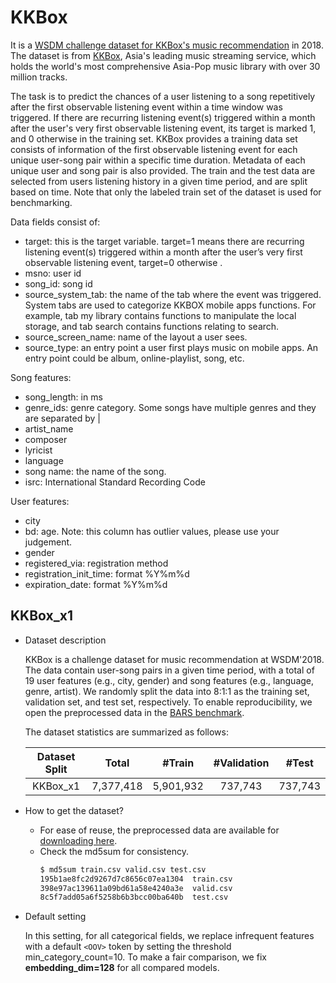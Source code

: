 # KKBox

It is a [WSDM challenge dataset for KKBox's music recommendation](https://www.kaggle.com/c/kkbox-music-recommendation-challenge) in 2018. The dataset is from [KKBox](https://www.kkbox.com/), Asia's leading music streaming service, which holds the world's most comprehensive Asia-Pop music library with over 30 million tracks. 

The task is to predict the chances of a user listening to a song repetitively after the first observable listening event within a time window was triggered. If there are recurring listening event(s) triggered within a month after the user's very first observable listening event, its target is marked 1, and 0 otherwise in the training set. KKBox provides a training data set consists of information of the first observable listening event for each unique user-song pair within a specific time duration. Metadata of each unique user and song pair is also provided. The train and the test data are selected from users listening history in a given time period, and are split based on time. Note that only the labeled train set of the dataset is used for benchmarking. 

Data fields consist of:
+ target: this is the target variable. target=1 means there are recurring listening event(s) triggered within a month after the user’s very first observable listening event, target=0 otherwise .
+ msno: user id
+ song_id: song id
+ source_system_tab: the name of the tab where the event was triggered. System tabs are used to categorize KKBOX mobile apps functions. For example, tab my library contains functions to manipulate the local storage, and tab search contains functions relating to search.
+ source_screen_name: name of the layout a user sees.
+ source_type: an entry point a user first plays music on mobile apps. An entry point could be album, online-playlist, song, etc.

Song features:
+ song_length: in ms
+ genre_ids: genre category. Some songs have multiple genres and they are separated by |
+ artist_name
+ composer
+ lyricist
+ language
+ song name: the name of the song.
+ isrc: International Standard Recording Code
 
User features:
+ city
+ bd: age. Note: this column has outlier values, please use your judgement.
+ gender
+ registered_via: registration method
+ registration_init_time: format %Y%m%d
+ expiration_date: format %Y%m%d


## KKBox_x1

+ Dataset description

    KKBox is a challenge dataset for music recommendation at WSDM'2018. The data contain user-song pairs in a given time period, with a total of 19 user features (e.g., city, gender) and song features (e.g., language, genre, artist). We randomly split the data into 8:1:1 as the training set, validation set, and test set, respectively. To enable reproducibility, we open the preprocessed data in the [BARS benchmark](https://github.com/openbenchmark/BARS/click_prediction/datasets).

    The dataset statistics are summarized as follows:

    | Dataset Split  | Total | #Train | #Validation | #Test | 
    | :--------: | :-----: |:-----: | :----------: | :----: | 
    | KKBox_x1 |  7,377,418   | 5,901,932  |  737,743    | 737,743    |             


+ How to get the dataset?
    + For ease of reuse, the preprocessed data are available for [downloading here](https://zenodo.org/record/5700987/files/KKBox_x1.zip).
    + Check the md5sum for consistency.
      ```bash
      $ md5sum train.csv valid.csv test.csv
      195b1ae8fc2d9267d7c8656c07ea1304  train.csv
      398e97ac139611a09bd61a58e4240a3e  valid.csv
      8c5f7add05a6f5258b6b3bcc00ba640b  test.csv
      ```

+ Default setting

  In this setting, for all categorical fields, we replace infrequent features with a default ``<OOV>`` token by setting the threshold min_category_count=10. To make a fair comparison, we fix **embedding_dim=128** for all compared models.


